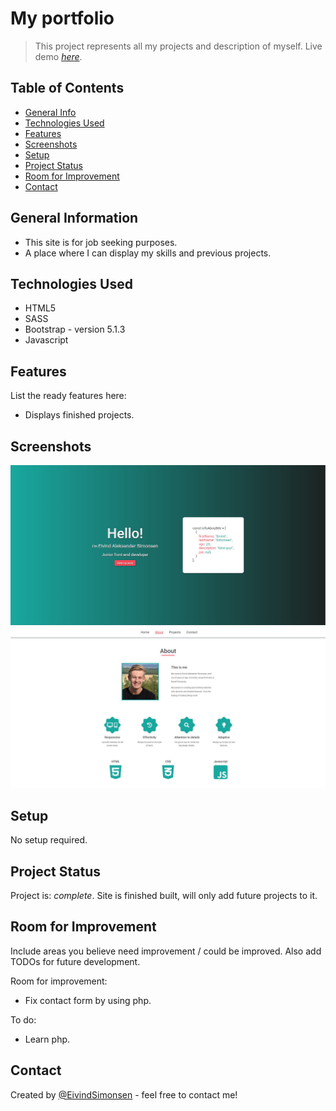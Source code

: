 # My portfolio

> This project represents all my projects and description of myself.
> Live demo [_here_](https://www.easimonsen.com). <!-- If you have the project hosted somewhere, include the link here. -->

## Table of Contents

- [General Info](#general-information)
- [Technologies Used](#technologies-used)
- [Features](#features)
- [Screenshots](#screenshots)
- [Setup](#setup)
- [Project Status](#project-status)
- [Room for Improvement](#room-for-improvement)
- [Contact](#contact)
<!-- * [License](#license) -->

## General Information

- This site is for job seeking purposes.
- A place where I can display my skills and previous projects.
<!-- You don't have to answer all the questions - just the ones relevant to your project. -->

## Technologies Used

- HTML5
- SASS
- Bootstrap - version 5.1.3
- Javascript

## Features

List the ready features here:

- Displays finished projects.

## Screenshots

![Example screenshot](./img/portfolioSnippet.JPG)
![Example screenshot](./img/portfolioSnippet2.JPG)

<!-- If you have screenshots you'd like to share, include them here. -->

## Setup

No setup required.

## Project Status

Project is: _complete_. Site is finished built, will only add future projects to it.

## Room for Improvement

Include areas you believe need improvement / could be improved. Also add TODOs for future development.

Room for improvement:

- Fix contact form by using php.

To do:

- Learn php.

## Contact

Created by [@EivindSimonsen](https://www.linkedin.com/in/eivind-simonsen-9469121b9/) - feel free to contact me!
